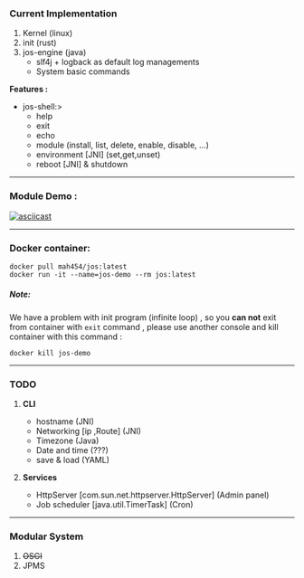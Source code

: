 ### Current Implementation 
1. Kernel (linux) 
2. init (rust)
3. jos-engine (java) 
    * slf4j + logback as default log managements
    * System basic commands 

**Features :**
* jos-shell:>
  * help 
  * exit
  * echo 
  * module (install, list, delete, enable, disable, ...)
  * environment [JNI] (set,get,unset)
  * reboot [JNI] & shutdown
  
---
### Module Demo :    
[![asciicast](https://asciinema.org/a/O5bA5vu4IMXjeBtYgYEosDG0h.svg)](https://asciinema.org/a/O5bA5vu4IMXjeBtYgYEosDG0h)    

---
### Docker container:
```shell
docker pull mah454/jos:latest 
docker run -it --name=jos-demo --rm jos:latest
```

##### Note:     
We have a problem with init program (infinite loop) , so you **can not** exit from container with ```exit``` command ,
please use another console and kill container with this command :     
```shell
docker kill jos-demo
```
---
### TODO 
1. **CLI**   
   * hostname (JNI)
   * Networking [ip ,Route] (JNI)
   * Timezone (Java)
   * Date and time (???) 
   * save & load (YAML)
   
2. **Services** 
   * HttpServer [com.sun.net.httpserver.HttpServer] (Admin panel)
   * Job scheduler [java.util.TimerTask] (Cron)

--- 

### Modular System 
1. ~~OSGI~~
2. JPMS
